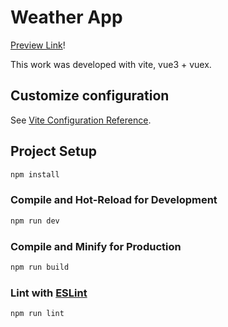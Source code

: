 # Weather App

[Preview Link](https://flamboyant-poitras-2eac8c.netlify.app/)!

This work was developed with vite, vue3 + vuex.

## Customize configuration

See [Vite Configuration Reference](https://vitejs.dev/config/).

## Project Setup

```sh
npm install
```

### Compile and Hot-Reload for Development

```sh
npm run dev
```

### Compile and Minify for Production

```sh
npm run build
```

### Lint with [ESLint](https://eslint.org/)

```sh
npm run lint
```

